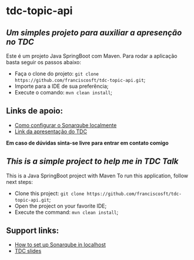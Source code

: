 # tdc-topic-api

## _Um simples projeto para auxiliar a apresenção no TDC_

Este é um projeto Java SpringBoot com Maven. 
Para rodar a aplicação basta seguir os passos abaixo:
- Faça o clone do projeto: `git clone https://github.com/franciscosft/tdc-topic-api.git`;
- Importe para a IDE de sua preferência;
- Execute o comando: `mvn clean install`;

## Links de apoio: 
- [Como configurar o Sonarqube localmente](https://franciscosft.medium.com/como-tornei-meu-processo-de-desenvolvimento-mais-%C3%A1gil-com-o-sonarqube-688d9b2a195e)
- [Link da apresentação do TDC](https://docs.google.com/presentation/d/1AclCE-hcMK9krrFk-jaB0Ki1MY3A8DY3Z4IGu_oe6jY/edit?usp=sharing) 

**Em caso de dúvidas sinta-se livre para entrar em contato comigo**

## _This is a simple project to help me in TDC Talk_

This is a Java SpringBoot project with Maven
To run this application, follow next steps:
- Clone this project: `git clone https://github.com/franciscosft/tdc-topic-api.git`;
- Open the project on your favorite IDE;
- Execute the command: `mvn clean install`;

## Support links: 
- [How to set up Sonarqube in localhost](https://franciscosft.medium.com/como-tornei-meu-processo-de-desenvolvimento-mais-%C3%A1gil-com-o-sonarqube-688d9b2a195e)
- [TDC slides](https://docs.google.com/presentation/d/1AclCE-hcMK9krrFk-jaB0Ki1MY3A8DY3Z4IGu_oe6jY/edit?usp=sharing) 


